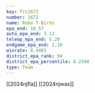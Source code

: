 ```yaml
---
key: frc1672
number: 1672
name: Robo T-Birds
epa_end: 10.57
auto_epa_end: 3.12
teleop_epa_end: 5.29
endgame_epa_end: 2.16
winrate: 0.4483
district_epa_rank: 94
district_epa_percentile: 0.2598
type: Team
---
```

[[2024njfla]]
[[2024njwas]]
